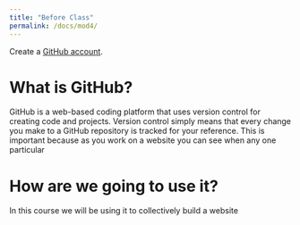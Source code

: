 ```yaml
---
title: "Before Class"
permalink: /docs/mod4/
---
```

 Create a [GitHub account](https://github.com/join).

# What is GitHub?

GitHub is a web-based coding platform that uses version control for creating code and projects. Version control simply means that every change you make to a GitHub repository is tracked for your reference. This is important because as you work on a website you can see when any one particular 

# How are we going to use it?

In this course we will be using it to collectively build a website 
 

 
 
 
 

